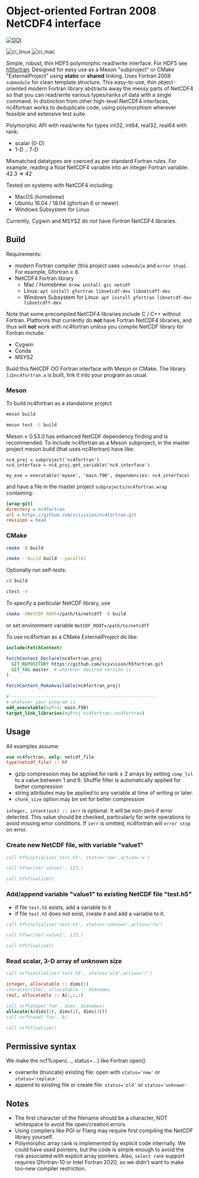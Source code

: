 # Object-oriented Fortran 2008 NetCDF4 interface

[![DOI](https://zenodo.org/badge/229812591.svg)](https://zenodo.org/badge/latestdoi/229812591)

![ci_linux](https://github.com/scivision/nc4fortran/workflows/ci_linux/badge.svg)
![ci_mac](https://github.com/scivision/nc4fortran/workflows/ci_mac/badge.svg)

Simple, robust, thin HDF5 polymorphic read/write interface.
For HDF5 see [h5fortran](https://github.com/scivision/h5fortran).
Designed for easy use as a Meson "subproject" or CMake "ExternalProject" using **static** or **shared** linking.
Uses Fortran 2008 `submodule` for clean template structure.
This easy-to-use, thin object-oriented modern Fortran library abstracts away the messy parts of NetCDF4 so that you can read/write various types/ranks of data with a single command.
In distinction from other high-level NetCDF4 interfaces, nc4fortran works to deduplicate code, using polymorphism wherever feasible and extensive test suite.

Polymorphic API with read/write for types int32, int64, real32, real64 with rank:

* scalar (0-D)
* 1-D .. 7-D

Mismatched datatypes are coerced as per standard Fortran rules.
For example, reading a float NetCDF4 variable into an integer Fortran variable:  42.3 => 42

Tested on systems with NetCDF4 including:

* MacOS (homebrew)
* Ubuntu 16.04 / 18.04 (gfortran 6 or newer)
* Windows Subsystem for Linux

Currently, Cygwin and MSYS2 do not have *Fortran* NetCDF4 libraries.

## Build

Requirements:

* modern Fortran compiler (this project uses `submodule` and `error stop`). For example, Gfortran &ge; 6.
* NetCDF4 Fortran library
  * Mac / Homebrew: `brew install gcc netcdf`
  * Linux: `apt install gfortran libnetcdf-dev libnetcdff-dev`
  * Windows Subsystem for Linux: `apt install gfortran libnetcdf-dev libnetcdff-dev`

Note that some precompiled NetCDF4 libraries include C / C++ without Fortran.
Platforms that currently do **not** have Fortran NetCDF4 libraries, and thus will **not** work with nc4fortran unless you compile NetCDF library for Fortran include:

* Cygwin
* Conda
* MSYS2

Build this NetCDF OO Fortran interface with Meson or CMake.
The library `libnc4fortran.a` is built, link it into your program as usual.

### Meson

To build nc4fortran as a standalone project

```sh
meson build

meson test -C build
```

Meson &ge; 0.53.0 has enhanced NetCDF dependency finding and is recommended.
To include nc4fortran as a Meson subproject, in the master project meson.build (that uses nc4fortran) have like:

```meson
nc4_proj = subproject('nc4fortran')
nc4_interface = nc4_proj.get_variable('nc4_interface')

my_exe = executable('myexe', 'main.f90', dependencies: nc4_interface)
```

and have a file in the master project `subprojects/nc4fortran.wrap` containing:

```ini
[wrap-git]
directory = nc4fortran
url = https://github.com/scivision/nc4fortran.git
revision = head
```

### CMake

```sh
cmake -B build

cmake --build build --parallel
```

Optionally run self-tests:

```sh
cd build

ctest -V
```

To specify a particular NetCDF library, use

```sh
cmake -DNetCDF_ROOT=/path/to/netcdff -B build
```

or set environment variable `NetCDF_ROOT=/path/to/netcdff`

To use nc4fortran as a CMake ExternalProject do like:

```cmake
include(FetchContent)

FetchContent_Declare(nc4fortran_proj
  GIT_REPOSITORY https://github.com/scivision/h5fortran.git
  GIT_TAG master  # whatever desired version is
)

FetchContent_MakeAvailable(nc4fortran_proj)

# ------------------------------------------------------
# whatever your program is
add_executable(myProj main.f90)
target_link_libraries(myProj nc4fortran::nc4fortran)
```

## Usage

All examples assume:

```fortran
use nc4fortran, only: netcdf_file
type(netcdf_file) :: hf
```

* gzip compression may be applied for rank &ge; 2 arrays by setting `comp_lvl` to a value between 1 and 9.
  Shuffle filter is automatically applied for better compression
* string attributes may be applied to any variable at time of writing or later.
* `chunk_size` option may be set for better compression

`integer, intent(out) :: ierr` is optional.
It will be non-zero if error detected.
This value should be checked, particularly for write operations to avoid missing error conditions.
If `ierr` is omitted, nc4fortran will `error stop` on error.

### Create new NetCDF file, with variable "value1"

```fortran
call hf%initialize('test.h5', status='new',action='w')

call hf%write('value1', 123.)

call hf%finalize()
```

### Add/append variable "value1" to existing NetCDF file "test.h5"

* if file `test.h5` exists, add a variable to it
* if file `test.h5` does not exist, create it and add a variable to it.

```fortran
call hf%initialize('test.h5', status='unknown',action='rw')

call hf%write('value1', 123.)

call hf%finalize()
```

### Read scalar, 3-D array of unknown size

```fortran
call ncf%initialize('test.h5', status='old',action='r')

integer, allocatable :: dims(:)
character(256), allocatable :: dimnames
real, allocatable :: A(:,:,:)

call ncf%shape('foo', dims, dimnames)
allocate(A(dims(1), dims(2), dims(3)))
call ncf%read('foo', A)

call ncf%finalize()
```

## Permissive syntax

We make the ncf%open(..., status=...) like Fortran open()

* overwrite (truncate) existing file: open with `status='new'` or `status='replace'`
* append to existing file or create file: `status='old'` or `status='unknown'`

## Notes

* The first character of the filename should be a character, NOT whitespace to avoid file open/creation errors.
* Using compilers like PGI or Flang may require first compiling the NetCDF library yourself.
* Polymorphic array rank is implemented by explicit code internally. We could have used pointers, but the code is simple enough to avoid the risk associated with explicit array pointers. Also, `select rank` support requires Gfortran-10 or Intel Fortran 2020, so we didn't want to make too-new compiler restriction.
